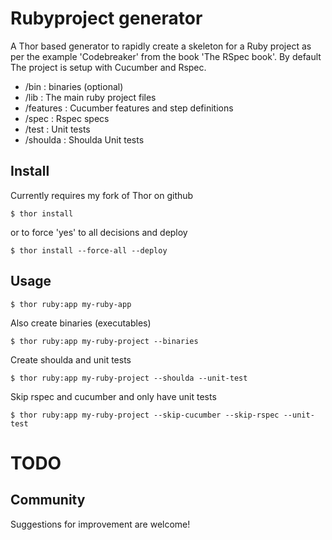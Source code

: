 # Rubyproject generator ##

A Thor based generator to rapidly create a skeleton for a Ruby project as per the example 'Codebreaker' from the book 'The RSpec book'.
By default The project is setup with Cucumber and Rspec. 

 * /bin       : binaries (optional)
 * /lib       : The main ruby project files  
 * /features  : Cucumber features and step definitions
 * /spec      : Rspec specs 
 * /test      : Unit tests
 * /shoulda   : Shoulda Unit tests 

## Install ##

Currently requires my fork of Thor on github

`$ thor install`

or to force 'yes' to all decisions and deploy

`$ thor install --force-all --deploy`

## Usage ##

`$ thor ruby:app my-ruby-app`    

Also create binaries (executables)

`$ thor ruby:app my-ruby-project --binaries`    

Create shoulda and unit tests

`$ thor ruby:app my-ruby-project --shoulda --unit-test`    

Skip rspec and cucumber and only have unit tests

`$ thor ruby:app my-ruby-project --skip-cucumber --skip-rspec --unit-test`    
 
# TODO ##
   
## Community ##

Suggestions for improvement are welcome!
